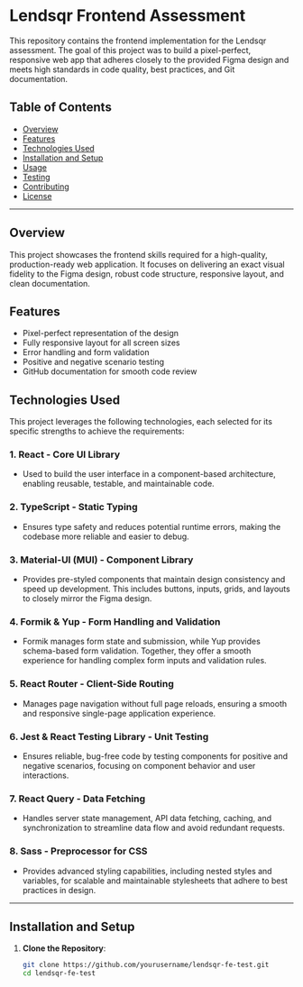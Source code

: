 # Lendsqr Frontend Assessment

This repository contains the frontend implementation for the Lendsqr assessment. The goal of this project was to build a pixel-perfect, responsive web app that adheres closely to the provided Figma design and meets high standards in code quality, best practices, and Git documentation.

## Table of Contents

- [Overview](#overview)
- [Features](#features)
- [Technologies Used](#technologies-used)
- [Installation and Setup](#installation-and-setup)
- [Usage](#usage)
- [Testing](#testing)
- [Contributing](#contributing)
- [License](#license)

---

## Overview

This project showcases the frontend skills required for a high-quality, production-ready web application. It focuses on delivering an exact visual fidelity to the Figma design, robust code structure, responsive layout, and clean documentation.

## Features

- Pixel-perfect representation of the design
- Fully responsive layout for all screen sizes
- Error handling and form validation
- Positive and negative scenario testing
- GitHub documentation for smooth code review

## Technologies Used

This project leverages the following technologies, each selected for its specific strengths to achieve the requirements:

### 1. **React** - Core UI Library
   - Used to build the user interface in a component-based architecture, enabling reusable, testable, and maintainable code.

### 2. **TypeScript** - Static Typing
   - Ensures type safety and reduces potential runtime errors, making the codebase more reliable and easier to debug.

### 3. **Material-UI (MUI)** - Component Library
   - Provides pre-styled components that maintain design consistency and speed up development. This includes buttons, inputs, grids, and layouts to closely mirror the Figma design.

### 4. **Formik & Yup** - Form Handling and Validation
   - Formik manages form state and submission, while Yup provides schema-based form validation. Together, they offer a smooth experience for handling complex form inputs and validation rules.

### 5. **React Router** - Client-Side Routing
   - Manages page navigation without full page reloads, ensuring a smooth and responsive single-page application experience.

### 6. **Jest & React Testing Library** - Unit Testing
   - Ensures reliable, bug-free code by testing components for positive and negative scenarios, focusing on component behavior and user interactions.

### 7. **React Query** - Data Fetching
   - Handles server state management, API data fetching, caching, and synchronization to streamline data flow and avoid redundant requests.

### 8. **Sass** - Preprocessor for CSS
   - Provides advanced styling capabilities, including nested styles and variables, for scalable and maintainable stylesheets that adhere to best practices in design.

---

## Installation and Setup

1. **Clone the Repository**:
   ```bash
   git clone https://github.com/yourusername/lendsqr-fe-test.git
   cd lendsqr-fe-test
